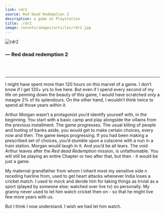 ```yaml
---
link: rdr2
source: Red Dead Redemption 2
description: a game on Playstation 
title: .rdr2
image: /assets/images/articles/rdr2.jpg
---
```

<img src="{{ page.image }}" alt="rdr2">
<h3> &mdash; Red dead redemption 2 </h3>
<br />
<br />
<hr>

I might have spent more than 120 hours on this marvel of a game. I don’t know if I get 120+ yrs to live here. But even if I spend every second of my life on penning down the beauty of this game, I would have scratched only a meagre 2% of its splendours. On the other hand, I wouldn’t think twice to spend all those years within it. 

Arthur Morgan wasn’t a protagonist you’d identify yourself with, in the beginning. You start with a basic camp and play alongside the villains from the previous installment. The game progresses. The usual killing of people and looting of banks aside, you would get to make certain choices, every now and then. The game keeps progressing. If you had been making a prescribed set of choices, you’d stumble upon a cutscene with a nun in a train station. Morgan would laugh in it. And you’d be all tears. The void Arthur leaves after the <i>Red dead Redemption</i> mission, is unfathomable. You will still be playing an entire Chapter or two after that, but then - it would be just a game. 

My maternal grandfather from whom I inherit most my sensitive side n receding hairline from, used to get heart attacks whenever India loses a cricket match. I used to mock and deride him for taking things as trivial as a sport (played by someone else; watched over live tv) so personally. My granny never used to let him watch cricket then on - so that he might live few more years with us. 

But I think I now understand. I wish we had let him watch. 
